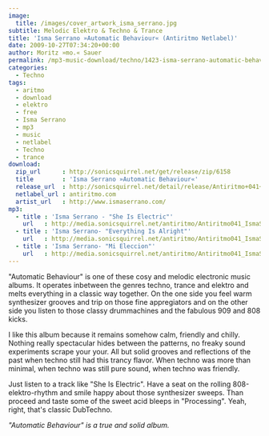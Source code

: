 ```yaml
---
image:
  title: /images/cover_artwork_isma_serrano.jpg
subtitle: Melodic Elektro & Techno & Trance
title: 'Isma Serrano »Automatic Behaviour« (Antiritmo Netlabel)'
date: 2009-10-27T07:34:20+00:00
author: Moritz »mo.« Sauer
permalink: /mp3-music-download/techno/1423-isma-serrano-automatic-behaviour-antiritmo-netlabel
categories:
  - Techno
tags:
  - aritmo
  - download
  - elektro
  - free
  - Isma Serrano
  - mp3
  - music
  - netlabel
  - Techno
  - trance
download:
  zip_url      : http://sonicsquirrel.net/get/release/zip/6158
  title        : 'Isma Serrano »Automatic Behaviour«'
  release_url  : http://sonicsquirrel.net/detail/release/Antiritmo+041+Automatic+Behaviour+Lp/6158
  netlabel_url : antiritmo.com
  artist_url   : http://www.ismaserrano.com/
mp3:
  - title : 'Isma Serrano - "She Is Electric"'
    url   : http://media.sonicsquirrel.net/antiritmo/Antiritmo041_IsmaSerrano_AutomaticBehaviourLP/09_Isma_Serrano_-_She_Is_Electric_-_Antiritmo041.mp3
  - title : 'Isma Serrano- "Everything Is Alright"'
    url   : http://media.sonicsquirrel.net/antiritmo/Antiritmo041_IsmaSerrano_AutomaticBehaviourLP/04_Isma_Serrano_-_Everything_Is_Alright_-_Antiritmo041.mp3
  - title : 'Isma Serrano- "Mi Eleccion"'
    url   : http://media.sonicsquirrel.net/antiritmo/Antiritmo041_IsmaSerrano_AutomaticBehaviourLP/05_Isma_Serrano_-_Mi_Eleccion_-_Antiritmo041.mp3
---
```

"Automatic Behaviour" is one of these cosy and melodic electronic music albums. It operates inbetween the genres techno, trance and elektro and melts everything in a classic way together. On the one side you feel warm synthesizer grooves and trip on those fine appregiators and on the other side you listen to those classy drummachines and the fabulous 909 and 808 kicks.<!--more-->

I like this album because it remains somehow calm, friendly and chilly. Nothing really spectacular hides between the patterns, no freaky sound experiments scrape your your. All but solid grooves and reflections of the past when techno still had this trancy flavor. When techno was more than minimal, when techno was still pure sound, when techno was friendly.

Just listen to a track like "She Is Electric". Have a seat on the rolling 808-elektro-rhythm and smile happy about those synthesizer sweeps. Than proceed and taste some of the sweet acid bleeps in "Processing". Yeah, right, that's classic DubTechno.

_"Automatic Behaviour" is a true and solid album._
